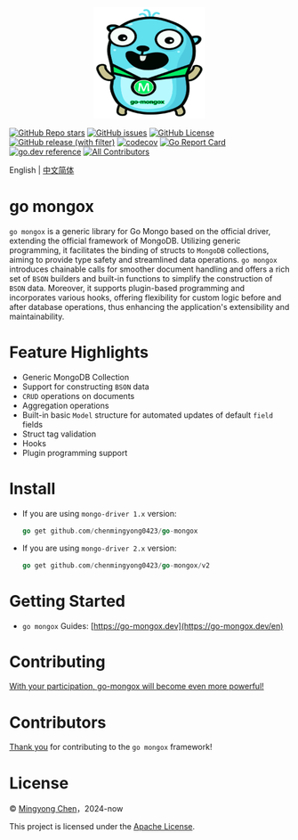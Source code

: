 <p align="center">
  <img src="https://raw.githubusercontent.com/chenmingyong0423/go-mongox-doc/main/docs/public/go-mongox-logo.png" width="200" height="200" akt="go mongox"></img>
</p>

[![GitHub Repo stars](https://img.shields.io/github/stars/chenmingyong0423/go-mongox)](https://github.com/chenmingyong0423/go-mongox/stargazers)
[![GitHub issues](https://img.shields.io/github/issues/chenmingyong0423/go-mongox)](https://github.com/chenmingyong0423/go-mongox/issues)
[![GitHub License](https://img.shields.io/github/license/chenmingyong0423/go-mongox)](https://github.com/chenmingyong0423/go-mongox/blob/main/LICENSE)
[![GitHub release (with filter)](https://img.shields.io/github/v/release/chenmingyong0423/go-mongox)](https://github.com/chenmingyong0423/go-mongox)
[![codecov](https://codecov.io/gh/chenmingyong0423/go-mongox/graph/badge.svg?token=H3CROTTDZ1)](https://codecov.io/gh/chenmingyong0423/go-mongox)
[![Go Report Card](https://goreportcard.com/badge/github.com/chenmingyong0423/go-mongox)](https://goreportcard.com/report/github.com/chenmingyong0423/go-mongox)
[![go.dev reference](https://img.shields.io/badge/go.dev-reference-007d9c?logo=go&logoColor=white&style=flat-square)](https://pkg.go.dev/github.com/chenmingyong0423/go-mongox)
[![All Contributors](https://img.shields.io/badge/all_contributors-1-orange.svg?style=flat-square)](#contributors-)

English | [中文简体](./README-zh_CN.md)

# go mongox
`go mongox` is a generic library for Go Mongo based on the official driver, extending the official framework of MongoDB. Utilizing generic programming, it facilitates the binding of structs to `MongoDB` collections, aiming to provide type safety and streamlined data operations. `go mongox` introduces chainable calls for smoother document handling and offers a rich set of `BSON` builders and built-in functions to simplify the construction of `BSON` data. Moreover, it supports plugin-based programming and incorporates various hooks, offering flexibility for custom logic before and after database operations, thus enhancing the application's extensibility and maintainability.

# Feature Highlights
- Generic MongoDB Collection
- Support for constructing `BSON` data
- `CRUD` operations on documents
- Aggregation operations
- Built-in basic `Model` structure for automated updates of default `field` fields
- Struct tag validation
- Hooks
- Plugin programming support

# Install
- If you are using `mongo-driver 1.x` version:
    ```go
    go get github.com/chenmingyong0423/go-mongox
    ```
- If you are using `mongo-driver 2.x` version:
    ```go
    go get github.com/chenmingyong0423/go-mongox/v2
    ```

# Getting Started
- `go mongox` Guides: [https://go-mongox.dev](https://go-mongox.dev/en)

# Contributing
[With your participation, go-mongox will become even more powerful!](https://go-mongox.dev/en/contribute.html)

# Contributors
[Thank you](https://github.com/chenmingyong0423/go-mongox/graphs/contributors) for contributing to the `go mongox` framework!

# License
© [Mingyong Chen](https://github.com/chenmingyong0423)，2024-now

This project is licensed under the [Apache License](https://github.com/chenmingyong0423/go-mongox/blob/main/LICENSE).

